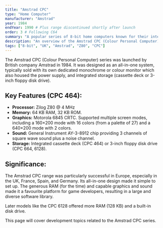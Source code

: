 ```yaml
---
title: "Amstrad CPC"
type: "Home Computer"
manufacturer: "Amstrad"
year: 1984
endYear: 1990 # Plus range discontinued shortly after launch
order: 3 # Following C64
summary: "A popular series of 8-bit home computers known for their integrated monitor and tape/disk drive."
description: "An overview of the Amstrad CPC (Colour Personal Computer) range, which competed strongly in the European home computer market."
tags: ["8-bit", "UK", "Amstrad", "Z80", "CPC"]
---
```


The Amstrad CPC (Colour Personal Computer) series was launched by British company Amstrad in 1984. It was designed as an all-in-one system, typically sold with its own dedicated monochrome or colour monitor which also housed the power supply, and integrated storage (cassette deck or 3-inch floppy disk drive).

## Key Features (CPC 464):

*   **Processor:** Zilog Z80 @ 4 MHz
*   **Memory:** 64 KB RAM, 32 KB ROM.
*   **Graphics:** Motorola 6845 CRTC. Supported multiple screen modes, including a 160×200 mode with 16 colors (from a palette of 27) and a 640×200 mode with 2 colors.
*   **Sound:** General Instrument AY-3-8912 chip providing 3 channels of square wave sound plus a noise channel.
*   **Storage:** Integrated cassette deck (CPC 464) or 3-inch floppy disk drive (CPC 664, 6128).

## Significance:

The Amstrad CPC range was particularly successful in Europe, especially in the UK, France, Spain, and Germany. Its all-in-one design made it simple to set up. The generous RAM (for the time) and capable graphics and sound made it a favourite platform for game developers, resulting in a large and diverse software library.

Later models like the CPC 6128 offered more RAM (128 KB) and a built-in disk drive.

This page will cover development topics related to the Amstrad CPC series. 